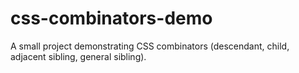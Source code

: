 # css-combinators-demo
 A small project demonstrating CSS combinators (descendant, child, adjacent sibling, general sibling).
